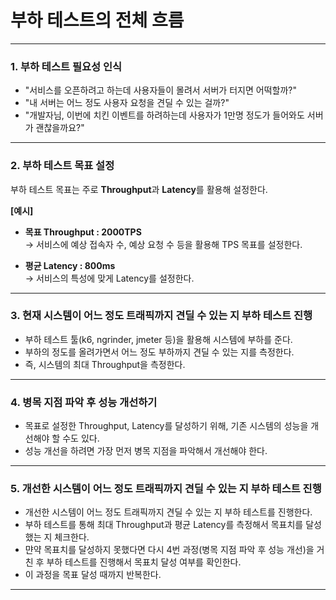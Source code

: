 # 부하 테스트의 전체 흐름

---

### 1. 부하 테스트 필요성 인식
- "서비스를 오픈하려고 하는데 사용자들이 몰려서 서버가 터지면 어떡할까?"
- "내 서버는 어느 정도 사용자 요청을 견딜 수 있는 걸까?"
- "개발자님, 이번에 치킨 이벤트를 하려하는데 사용자가 1만명 정도가 들어와도 서버가 괜찮을까요?"

---

### 2. 부하 테스트 목표 설정
부하 테스트 목표는 주로 **Throughput**과 **Latency**를 활용해 설정한다.

**[예시]**  
- **목표 Throughput : 2000TPS**  
  → 서비스에 예상 접속자 수, 예상 요청 수 등을 활용해 TPS 목표를 설정한다.

- **평균 Latency : 800ms**  
  → 서비스의 특성에 맞게 Latency를 설정한다.

---

### 3. 현재 시스템이 어느 정도 트래픽까지 견딜 수 있는 지 부하 테스트 진행
- 부하 테스트 툴(k6, ngrinder, jmeter 등)을 활용해 시스템에 부하를 준다. 
- 부하의 정도를 올려가면서 어느 정도 부하까지 견딜 수 있는 지를 측정한다. 
- 즉, 시스템의 최대 Throughput을 측정한다.

---

### 4. 병목 지점 파악 후 성능 개선하기
- 목표로 설정한 Throughput, Latency를 달성하기 위해, 기존 시스템의 성능을 개선해야 할 수도 있다. 
- 성능 개선을 하려면 가장 먼저 병목 지점을 파악해서 개선해야 한다.

---

### 5. 개선한 시스템이 어느 정도 트래픽까지 견딜 수 있는 지 부하 테스트 진행
- 개선한 시스템이 어느 정도 트래픽까지 견딜 수 있는 지 부하 테스트를 진행한다. 
- 부하 테스트를 통해 최대 Throughput과 평균 Latency를 측정해서 목표치를 달성했는 지 체크한다.
- 먄약 목표치를 달성하지 못했다면 다시 4번 과정(병목 지점 파악 후 성능 개선)을 거친 후 부하 테스트를 진행해서 목표치 달성 여부를 확인한다. 
- 이 과정을 목표 달성 때까지 반복한다.

---

